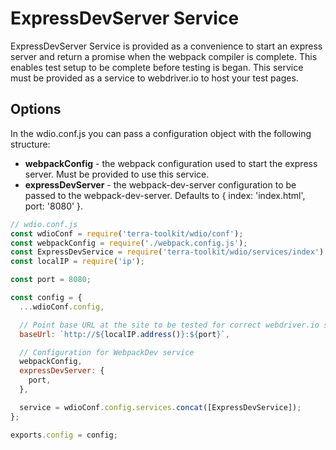 # ExpressDevServer Service
ExpressDevServer Service is provided as a convenience to start an express server and return a promise when the webpack compiler is complete. This enables test setup to be complete before testing is began. This service must be provided as a service to webdriver.io to host your test pages.

## Options

In the wdio.conf.js you can pass a configuration object with the following structure:

* **webpackConfig** - the webpack configuration used to start the express server. Must be provided to use this service.
* **expressDevServer** - the webpack-dev-server configuration to be passed to the webpack-dev-server. Defaults to { index: 'index.html', port: '8080' }.

```js
// wdio.conf.js
const wdioConf = require('terra-toolkit/wdio/conf');
const webpackConfig = require('./webpack.config.js');
const ExpressDevService = require('terra-toolkit/wdio/services/index').ExpressDevService;
const localIP = require('ip');

const port = 8080;

const config = {
  ...wdioConf.config,

  // Point base URL at the site to be tested for correct webdriver.io setup
  baseUrl: `http://${localIP.address()}:${port}`,

  // Configuration for WebpackDev service
  webpackConfig,
  expressDevServer: {
    port,
  },

  service = wdioConf.config.services.concat([ExpressDevService]);
};

exports.config = config;
```
